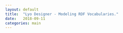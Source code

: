 ```yaml
---
layout: default
title:  "Lyo Designer - Modeling RDF Vocabularies."
date:   2018-09-11
categories: main
---
```


